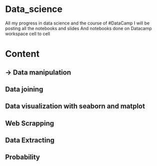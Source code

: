 # Data_science
All my progress in data science and the course of #DataCamp
I will be posting all the notebooks and slides
And notebooks done on Datacamp workspace
cell to cell 

# Content
## -> Data manipulation
## Data joining 
## Data visualization with seaborn and matplot
## Web Scrapping
## Data Extracting
## Probability

